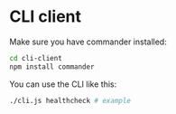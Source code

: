 # CLI client

Make sure you have commander installed:
```bash
cd cli-client
npm install commander
```

You can use the CLI like this:
```bash
./cli.js healthcheck # example
```